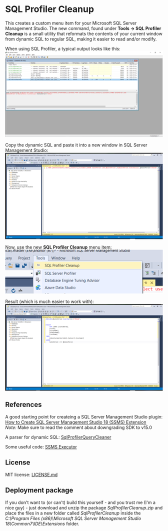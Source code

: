 # SQL Profiler Cleanup

This creates a custom menu item for your Microsoft SQL Server Management Studio. The new command, found under **Tools -> SQL Profiler Cleanup** is a small utility that reformats the contents of your current window from dynamic SQL to regular SQL, making it easier to read and/or modify.

When using SQL Profiler, a typical output looks like this:
![image](images/SqlProfilerCleanup-1.png)

Copy the dynamic SQL and paste it into a new window in SQL Server Management Studio:
![image](images/SqlProfilerCleanup-2.png)

Now, use the new **SQL Profiler Cleanup** menu item:
![image](images/SqlProfilerCleanup-3.png)

Result (which is much easier to work with):
![image](images/SqlProfilerCleanup-4.png)

## References

A good starting point for createing a SQL Server Management Studio plugin:  
[How to Create SQL Server Management Studio 18 (SSMS) Extension](https://www.codeproject.com/Articles/1377559/How-to-Create-SQL-Server-Management-Studio-18-SSMS)  
_Note:_ Make sure to read the comment about downgrading SDK to v15.0

A parser for dynamic SQL: [SqlProfilerQueryCleaner](https://github.com/mgroves/SqlProfilerQueryCleaner)

Some useful code: [SSMS Executor](https://github.com/devvcat/ssms-executor)

## License

MIT license: [LICENSE.md](LICENSE.md)

## Deployment package

If you don't want to (or can't) build this yourself - and you trust me (I'm a nice guy) - just download and unzip the package _SqlProfilerCleanup.zip_ and place the files in a new folder called _SqlProfilerCleanup_ inside the _C:\Program Files (x86)\Microsoft SQL Server Management Studio 18\Common7\IDE\Extensions_ folder.
